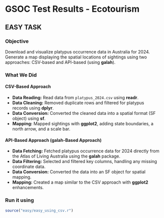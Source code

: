# GSOC Test Results - Ecotourism

## EASY TASK

### Objective

Download and visualize platypus occurrence data in Australia for 2024.  
Generate a map displaying the spatial locations of sightings using two approaches: CSV-based and API-based (using **galah**).

### What We Did

#### CSV-Based Approach
- **Data Reading:**  Read data from `platypus_2024.csv` using **readr**.
- **Data Cleaning:**  Removed duplicate rows and filtered for platypus records using **dplyr**.
- **Data Conversion:**  Converted the cleaned data into a spatial format (SF object) using **sf**.
- **Mapping:**  Mapped sightings with **ggplot2**, adding state boundaries, a north arrow, and a scale bar.

#### API-Based Approach (galah-Based Approach)
- **Data Fetching:**  Fetched platypus occurrence data for 2024 directly from the Atlas of Living Australia using the **galah** package.
- **Data Filtering:**  Selected and filtered key columns, handling any missing coordinate data.
- **Data Conversion:**  Converted the data into an SF object for spatial mapping.
- **Mapping:**  Created a map similar to the CSV approach with **ggplot2** enhancements.

### Run it using

```r
source("easy/easy_using_csv.r")
